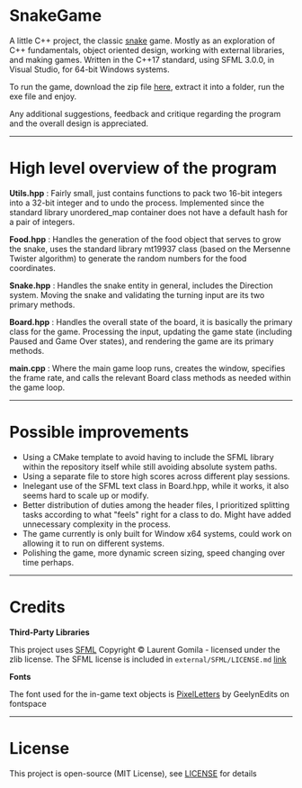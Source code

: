 # SnakeGame

A little C++ project, the classic [snake](https://en.wikipedia.org/wiki/Snake_(video_game_genre)) game. Mostly as an exploration of C++ fundamentals, object oriented design, working with external libraries, and making games. Written in the C++17 standard, using SFML 3.0.0, in Visual Studio, for 64-bit Windows systems.

To run the game, download the zip file [here](https://github.com/Venerance/SnakeGameUsingSFML/releases/download/v1.0/SnakeGame.zip), extract it into a folder, run the exe file and enjoy.

Any additional suggestions, feedback and critique regarding the program and the overall design is appreciated.

***

# High level overview of the program

**Utils.hpp**
:   Fairly small, just contains functions to pack two 16-bit integers into a 32-bit integer and to undo the process. Implemented since the standard library unordered_map container does not have a default hash for a pair of integers.

**Food.hpp**
:   Handles the generation of the food object that serves to grow the snake, uses the standard library mt19937 class (based on the Mersenne Twister algorithm) to generate the random numbers for the food coordinates.

**Snake.hpp**
:   Handles the snake entity in general, includes the Direction system. Moving the snake and validating the turning input are its two primary methods.

**Board.hpp**
:   Handles the overall state of the board, it is basically the primary class for the game. Processing the input, updating the game state (including Paused and Game Over states), and rendering the game are its primary methods. 

**main.cpp**
:   Where the main game loop runs, creates the window, specifies the frame rate, and calls the relevant Board class methods as needed within the game loop.

***

# Possible improvements

- Using a CMake template to avoid having to include the SFML library within the repository itself while still avoiding absolute system paths.
- Using a separate file to store high scores across different play sessions.
- Inelegant use of the SFML text class in Board.hpp, while it works, it also seems hard to scale up or modify.
- Better distribution of duties among the header files, I prioritized splitting tasks according to what "feels" right for a class to do. Might have added unnecessary complexity in the process.
- The game currently is only built for Window x64 systems, could work on allowing it to run on different systems.
- Polishing the game, more dynamic screen sizing, speed changing over time perhaps.

***

# Credits

**Third-Party Libraries**

This project uses [SFML](https://github.com/SFML/SFML) 
Copyright © Laurent Gomila - licensed under the zlib license.
The SFML license is included in `external/SFML/LICENSE.md` [link](external/SFML/LICENSE.md)

**Fonts**

The font used for the in-game text objects is [PixelLetters](https://www.fontspace.com/pixelletters-font-f22954) by GeelynEdits on fontspace

***

# License

This project is open-source (MIT License), see [LICENSE](LICENSE.txt) for details
